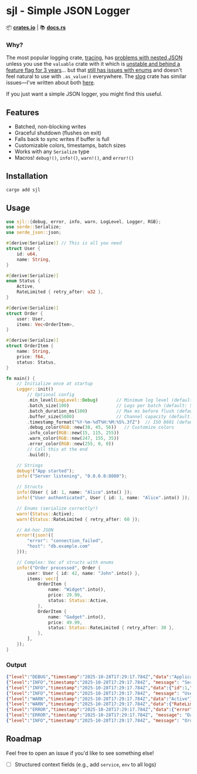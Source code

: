 # sjl - Simple JSON Logger

 📦 **[crates.io](https://crates.io/crates/sjl)** | 📚 **[docs.rs](https://docs.rs/sjl)**

### Why?
The most popular logging crate, [tracing](https://crates.io/crates/tracing), has [problems with nested JSON](https://www.reddit.com/r/rust/comments/1k75jvc/how_can_i_emit_a_tracing_event_with_an_unescaped/) unless you use the `valuable` crate with it which is [unstable and behind a feature flag for 3 years]((https://github.com/tokio-rs/tracing/discussions/1906))... but that [still has issues with enums](https://github.com/tokio-rs/tracing/issues/3051) and doesn't feel natural to use with `.as_value()` everywhere.  The [slog](https://crates.io/crates/slog) crate has similar issues—I've written about both [here](https://josevalerio.com/rust-json-logging).

If you just want a simple JSON logger, you might find this useful.

## Features
- Batched, non-blocking writes
- Graceful shutdown (flushes on exit)
- Falls back to sync writes if buffer is full
- Customizable colors, timestamps, batch sizes
- Works with any `Serialize` type
- Macros! `debug!()`, `info!()`, `warn!()`, and `error!()`


 ## Installation

 ```bash
 cargo add sjl
 ```

## Usage
```rust
use sjl::{debug, error, info, warn, LogLevel, Logger, RGB};
use serde::Serialize;
use serde_json::json;

#[derive(Serialize)] // This is all you need
struct User {
    id: u64,
    name: String,
}

#[derive(Serialize)]
enum Status {
    Active,
    RateLimited { retry_after: u32 },
}

#[derive(Serialize)]
struct Order {
    user: User,
    items: Vec<OrderItem>,
}

#[derive(Serialize)]
struct OrderItem {
    name: String,
    price: f64,
    status: Status,
}

fn main() {
    // Initialize once at startup
    Logger::init()
        // Optional config
        .min_level(LogLevel::Debug)       // Minimum log level (default: Debug)
        .batch_size(100)                  // Logs per batch (default: 50)
        .batch_duration_ms(100)           // Max ms before flush (default: 50)
        .buffer_size(5000)                // Channel capacity (default: 1024)
        .timestamp_format("%Y-%m-%dT%H:%M:%S%.3fZ")  // ISO 8601 (default)
        .debug_color(RGB::new(38, 45, 56))   // Customize colors
        .info_color(RGB::new(15, 115, 255))
        .warn_color(RGB::new(247, 155, 35))
        .error_color(RGB::new(255, 0, 0))
        // Call this at the end
        .build(); 

    // Strings
    debug!("App started");
    info!("Server listening", "0.0.0.0:8080");

    // Structs
    info!(User { id: 1, name: "Alice".into() });
    info!("User authenticated", User { id: 1, name: "Alice".into() });

    // Enums (serialize correctly!)
    warn!(Status::Active);
    warn!(Status::RateLimited { retry_after: 60 });

    // Ad-hoc JSON
    error!(json!({
        "error": "connection_failed",
        "host": "db.example.com"
    }));

    // Complex: Vec of structs with enums
    info!("Order processed", Order {
        user: User { id: 42, name: "John".into() },
        items: vec![
            OrderItem {
                name: "Widget".into(),
                price: 29.99,
                status: Status::Active,
            },
            OrderItem {
                name: "Gadget".into(),
                price: 49.99,
                status: Status::RateLimited { retry_after: 30 },
            },
        ],
    });
}
```

### Output
```json
{"level":"DEBUG","timestamp":"2025-10-28T17:29:17.784Z","data":"Application started"}
{"level":"INFO","timestamp":"2025-10-28T17:29:17.784Z", "message": "Server listening","data":"0.0.0.0:8080"}
{"level":"INFO","timestamp":"2025-10-28T17:29:17.784Z","data":{"id":1,"name":"Alice","verified":true}}
{"level":"INFO","timestamp":"2025-10-28T17:29:17.784Z", "message": "User authenticated","data":{"id":1,"name":"Alice","verified":true}}
{"level":"WARN","timestamp":"2025-10-28T17:29:17.784Z","data":"Active"}
{"level":"WARN","timestamp":"2025-10-28T17:29:17.784Z","data":{"RateLimited":{"retry_after":60}}}
{"level":"ERROR","timestamp":"2025-10-28T17:29:17.784Z","data":{"error":"connection_failed","host":"db.example.com","port":5432}}
{"level":"ERROR","timestamp":"2025-10-28T17:29:17.784Z", "message": "Database connection failed","data":{"host":"db.example.com","port":5432,"retry_count":3}}
{"level":"INFO","timestamp":"2025-10-28T17:29:17.784Z", "message": "Order processed","data":{"items":[{"name":"Premium Widget","price":29.99,"quantity":2,"sku":"WIDGET-001","status":"Active"},{"name":"Super Gadget","price":49.99,"quantity":1,"sku":"GADGET-002","status":{"RateLimited":{"retry_after":30}}}],"metadata":{"notes":"Handle with care","priority":1,"tags":["express","gift"]},"order_id":"ORD-2024-001","shipping_address":{"city":"San Francisco","country":"USA","street":"123 Main St"},"status":"Active","user":{"id":42,"name":"John Doe","verified":true}}}
```



## Roadmap
Feel free to open an issue if you'd like to see something else!
- [ ] Structured context fields (e.g., add `service`, `env` to all logs)
